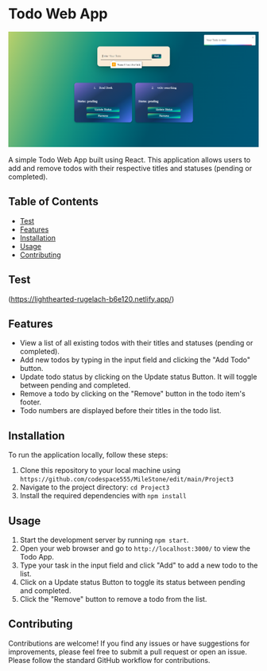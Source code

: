 # Todo Web App

![Todo App Screenshot](https://github.com/codespace555/ToDo-App-By-React/blob/9ada78a68d66ce940dfa764dbf7a6654027251ab/Screenshot%202023-08-03%20233117.png)

A simple Todo Web App built using React. This application allows users to add and remove todos with their respective titles and statuses (pending or completed).

## Table of Contents

- [Test](#Test)
- [Features](#features)
- [Installation](#installation)
- [Usage](#usage)
- [Contributing](#contributing)


## Test

(https://lighthearted-rugelach-b6e120.netlify.app/)

## Features

- View a list of all existing todos with their titles and statuses (pending or completed).
- Add new todos by typing in the input field and clicking the "Add Todo" button.
- Update todo status by clicking on the Update status Button. It will toggle between pending and completed.
- Remove a todo by clicking on the "Remove" button in the todo item's footer.
- Todo numbers are displayed before their titles in the todo list.

## Installation

To run the application locally, follow these steps:

1. Clone this repository to your local machine using `https://github.com/codespace555/MileStone/edit/main/Project3`
2. Navigate to the project directory: `cd Project3`
3. Install the required dependencies with `npm install`

## Usage

1. Start the development server by running `npm start`.
2. Open your web browser and go to `http://localhost:3000/` to view the Todo App.
3. Type your task in the input field and click "Add" to add a new todo to the list.
4. Click on a Update status Button to toggle its status between pending and completed.
5. Click the "Remove" button to remove a todo from the list.

## Contributing

Contributions are welcome! If you find any issues or have suggestions for improvements, please feel free to submit a pull request or open an issue. Please follow the standard GitHub workflow for contributions.


